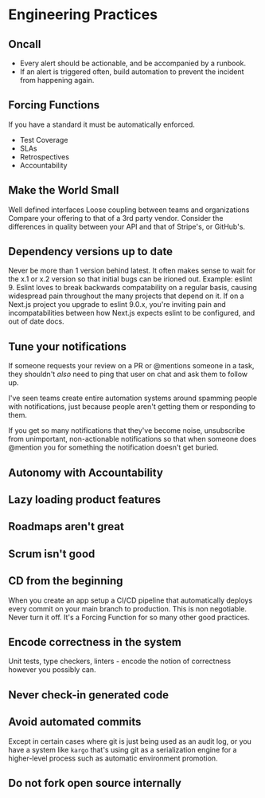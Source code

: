 # Engineering Practices

## Oncall

- Every alert should be actionable, and be accompanied by a runbook.
- If an alert is triggered often, build automation to prevent the incident from
  happening again.

## Forcing Functions

If you have a standard it must be automatically enforced.

- Test Coverage
- SLAs
- Retrospectives
- Accountability

## Make the World Small

Well defined interfaces
Loose coupling between teams and organizations
Compare your offering to that of a 3rd party vendor. Consider the differences in
quality between your API and that of Stripe's, or GitHub's.

## Dependency versions up to date

Never be more than 1 version behind latest.
It often makes sense to wait for the x.1 or x.2 version so that initial bugs can
be irioned out.
Example: eslint 9. Eslint loves to break backwards compatability on a regular
basis, causing widespread pain throughout the many projects that depend on it.
If on a Next.js project you upgrade to eslint 9.0.x, you're inviting pain and
incompatabilities between how Next.js expects eslint to be configured, and out
of date docs.

## Tune your notifications

If someone requests your review on a PR or @mentions someone in a task, they
shouldn't _also_ need to ping that user on chat and ask them to follow up.

I've seen teams create entire automation systems around spamming people with
notifications, just because people aren't getting them or responding to them.

If you get so many notifications that they've become noise, unsubscribe from
unimportant, non-actionable notifications so that when someone does @mention you
for something the notification doesn't get buried.

## Autonomy with Accountability

## Lazy loading product features

## Roadmaps aren't great

## Scrum isn't good

## CD from the beginning

When you create an app setup a CI/CD pipeline that automatically deploys every
commit on your main branch to production. This is non negotiable. Never turn it
off. It's a Forcing Function for so many other good practices.

## Encode correctness in the system

Unit tests, type checkers, linters - encode the notion of correctness however
you possibly can.

## Never check-in generated code

## Avoid automated commits

Except in certain cases where git is just being used as an audit log, or you
have a system like `kargo` that's using git as a serialization engine for a
higher-level process such as automatic environment promotion.

## Do not fork open source internally
